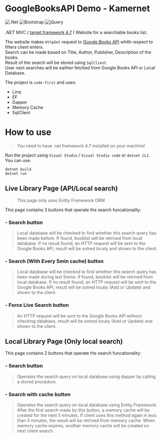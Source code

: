 # GoogleBooksAPI Demo - Kamernet
![.Net](https://img.shields.io/badge/.NET-5C2D91?style=for-the-badge&logo=.net&logoColor=white)
![Bootstrap](https://img.shields.io/badge/bootstrap-%23563D7C.svg?style=for-the-badge&logo=bootstrap&logoColor=white)
![jQuery](https://img.shields.io/badge/jquery-%230769AD.svg?style=for-the-badge&logo=jquery&logoColor=white)
<br/><br/>
.NET MVC ( <a href="https://dotnet.microsoft.com/en-us/download/dotnet-framework/net47">target framework 4.7</a> ) Website for a searchable books list.

The website makes `HttpGet` request to <a href="https://developers.google.com/books/docs/overview">Google Books API</a> whith respect to filters client enters.
<br/>
Search can be made based on Title, Author, Publisher, Description of the books.
<br/>
Result of the search will be stored using `SqlClient`.
<br/>
User next searches will be eaither fetched from Google Books API or Local Database.


The project is `code-first` and uses:
<ul>
 <li>Linq</li><li>EF</li><li>Dapper</li><li>Memory Cache</li><li>SqlClient</li>
</ul> 

# How to use
> You need to have .net framework 4.7 installed on your machine!

Run the project using `Visual Studio` / `Visual Studio code` or `dotnet CLI`. You can use:

    dotnet build
    dotnet run


## Live Library Page (API/Local search)

> This page only uses Entity Framework ORM

This page contains 3 buttons that operate the search funcationality:

### - Search button
> Local database will be checked to find whether this search query has been made before. If found, booklist will be retrived from local database.
If no result found, an HTTP request will be sent to the Google Books API, result will be sotred localy and shown to the client.


### - Search (With Every 5min cache) button
> Local database will be checked to find whether this search query has been made during last 5mins. If found, booklist will be retrived from local database.
If no result found, an HTTP request will be sent to the Google Books API, result will be sotred localy (Add or Update) and shown to the client.

### - Force Live Search button
> An HTTP request will be sent to the Google Books API without checking database, result will be sotred localy (Add or Update) and shown to the client.

## Local Library Page (Only local search)
This page contains 2 buttons that operate the search funcationality:

### - Search button
> Operates the search query on local database using dapper by calling a stored procedure.


### - Search with cache button
> Operates the search query on local database using Entity Framework. After the first search made by this button, a memory cache will be created for the next
5 minutes. If client uses this method again in less than 5 minutes, the result will be retrived from memory cache. When memory cache expires, another memory cache
will be created on next client search.

